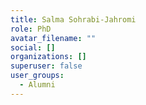 ```yaml
---
title: Salma Sohrabi-Jahromi
role: PhD
avatar_filename: ""
social: []
organizations: []
superuser: false
user_groups:
  - Alumni
---
```

